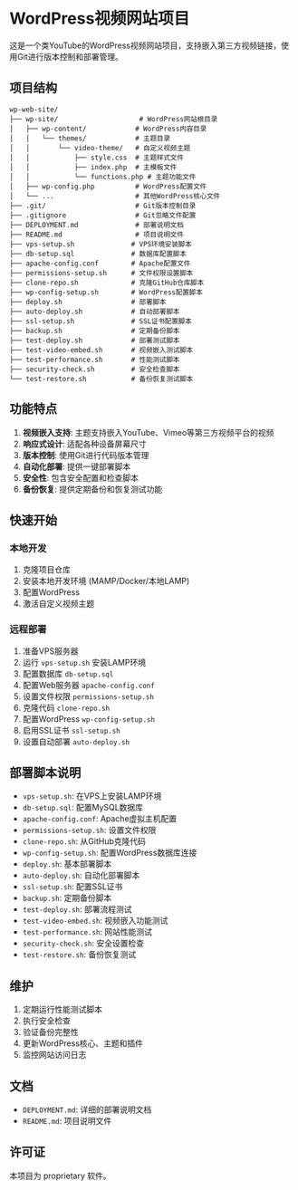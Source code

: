 # WordPress视频网站项目

这是一个类YouTube的WordPress视频网站项目，支持嵌入第三方视频链接，使用Git进行版本控制和部署管理。

## 项目结构

```
wp-web-site/
├── wp-site/                    # WordPress网站根目录
│   ├── wp-content/            # WordPress内容目录
│   │   └── themes/            # 主题目录
│   │       └── video-theme/   # 自定义视频主题
│   │           ├── style.css  # 主题样式文件
│   │           ├── index.php  # 主模板文件
│   │           └── functions.php # 主题功能文件
│   ├── wp-config.php          # WordPress配置文件
│   └── ...                    # 其他WordPress核心文件
├── .git/                      # Git版本控制目录
├── .gitignore                 # Git忽略文件配置
├── DEPLOYMENT.md              # 部署说明文档
├── README.md                  # 项目说明文件
├── vps-setup.sh              # VPS环境安装脚本
├── db-setup.sql              # 数据库配置脚本
├── apache-config.conf        # Apache配置文件
├── permissions-setup.sh      # 文件权限设置脚本
├── clone-repo.sh             # 克隆GitHub仓库脚本
├── wp-config-setup.sh        # WordPress配置脚本
├── deploy.sh                 # 部署脚本
├── auto-deploy.sh            # 自动部署脚本
├── ssl-setup.sh              # SSL证书配置脚本
├── backup.sh                 # 定期备份脚本
├── test-deploy.sh            # 部署测试脚本
├── test-video-embed.sh       # 视频嵌入测试脚本
├── test-performance.sh       # 性能测试脚本
├── security-check.sh         # 安全检查脚本
└── test-restore.sh           # 备份恢复测试脚本
```

## 功能特点

1. **视频嵌入支持**: 主题支持嵌入YouTube、Vimeo等第三方视频平台的视频
2. **响应式设计**: 适配各种设备屏幕尺寸
3. **版本控制**: 使用Git进行代码版本管理
4. **自动化部署**: 提供一键部署脚本
5. **安全性**: 包含安全配置和检查脚本
6. **备份恢复**: 提供定期备份和恢复测试功能

## 快速开始

### 本地开发

1. 克隆项目仓库
2. 安装本地开发环境 (MAMP/Docker/本地LAMP)
3. 配置WordPress
4. 激活自定义视频主题

### 远程部署

1. 准备VPS服务器
2. 运行 `vps-setup.sh` 安装LAMP环境
3. 配置数据库 `db-setup.sql`
4. 配置Web服务器 `apache-config.conf`
5. 设置文件权限 `permissions-setup.sh`
6. 克隆代码 `clone-repo.sh`
7. 配置WordPress `wp-config-setup.sh`
8. 启用SSL证书 `ssl-setup.sh`
9. 设置自动部署 `auto-deploy.sh`

## 部署脚本说明

- `vps-setup.sh`: 在VPS上安装LAMP环境
- `db-setup.sql`: 配置MySQL数据库
- `apache-config.conf`: Apache虚拟主机配置
- `permissions-setup.sh`: 设置文件权限
- `clone-repo.sh`: 从GitHub克隆代码
- `wp-config-setup.sh`: 配置WordPress数据库连接
- `deploy.sh`: 基本部署脚本
- `auto-deploy.sh`: 自动化部署脚本
- `ssl-setup.sh`: 配置SSL证书
- `backup.sh`: 定期备份脚本
- `test-deploy.sh`: 部署流程测试
- `test-video-embed.sh`: 视频嵌入功能测试
- `test-performance.sh`: 网站性能测试
- `security-check.sh`: 安全设置检查
- `test-restore.sh`: 备份恢复测试

## 维护

1. 定期运行性能测试脚本
2. 执行安全检查
3. 验证备份完整性
4. 更新WordPress核心、主题和插件
5. 监控网站访问日志

## 文档

- `DEPLOYMENT.md`: 详细的部署说明文档
- `README.md`: 项目说明文件

## 许可证

本项目为 proprietary 软件。